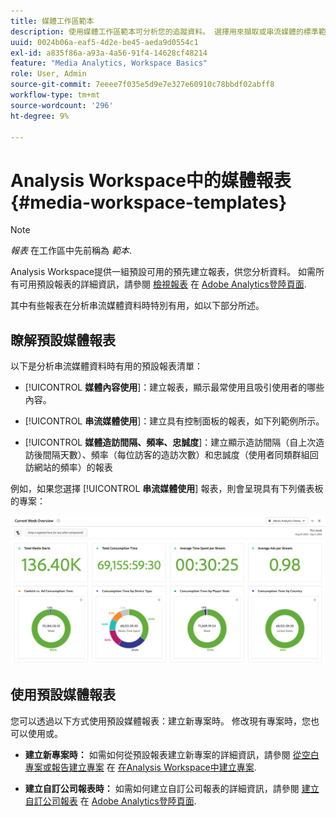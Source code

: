 ```yaml
---
title: 媒體工作區範本
description: 使用媒體工作區範本可分析您的追蹤資料。 選擇用來擷取或串流媒體的標準範本，或建立您的自訂範本。
uuid: 0024b06a-eaf5-4d2e-be45-aeda9d0554c1
exl-id: a835f86a-a93a-4a56-91f4-14628cf48214
feature: "Media Analytics, Workspace Basics"
role: User, Admin
source-git-commit: 7eeee7f035e5d9e7e327e60910c78bbdf02abff8
workflow-type: tm+mt
source-wordcount: '296'
ht-degree: 9%

---
```


# Analysis Workspace中的媒體報表 {#media-workspace-templates}

>[!NOTE]
>
>*報表* 在工作區中先前稱為 *範本*.

Analysis Workspace提供一組預設可用的預先建立報表，供您分析資料。 如需所有可用預設報表的詳細資訊，請參閱 [檢視報表](https://experienceleague.adobe.com/docs/analytics/analyze/landing.html?lang=en#menus) 在 [Adobe Analytics登陸頁面](https://experienceleague.adobe.com/docs/analytics/analyze/landing.html).

其中有些報表在分析串流媒體資料時特別有用，如以下部分所述。

## 瞭解預設媒體報表

以下是分析串流媒體資料時有用的預設報表清單：

* [!UICONTROL **媒體內容使用**]：建立報表，顯示最常使用且吸引使用者的哪些內容。

* [!UICONTROL **串流媒體使用**]：建立具有控制面板的報表，如下列範例所示。

* [!UICONTROL **媒體造訪間隔、頻率、忠誠度**]：建立顯示造訪間隔（自上次造訪後間隔天數）、頻率（每位訪客的造訪次數）和忠誠度（使用者同類群組回訪網站的頻率）的報表

例如，如果您選擇  [!UICONTROL **串流媒體使用**] 報表，則會呈現具有下列儀表板的專案：

![](/help/reporting/assets/aa-workspace.png)

## 使用預設媒體報表

您可以透過以下方式使用預設媒體報表：建立新專案時。 修改現有專案時，您也可以使用或。

* **建立新專案時：** 如需如何從預設報表建立新專案的詳細資訊，請參閱 [從空白專案或報告建立專案](https://experienceleague.adobe.com/docs/analytics/analyze/analysis-workspace/build-workspace-project/create-projects.html?lang=en#create-a-project-from-a-blank-project-or-a-report) 在 [在Analysis Workspace中建立專案](https://experienceleague.adobe.com/docs/analytics/analyze/analysis-workspace/build-workspace-project/create-projects.html?lang=en#create-a-project-from-a-blank-project-or-a-report).

* **建立自訂公司報表時：** 如需如何建立自訂公司報表的詳細資訊，請參閱 [建立自訂公司報表](https://experienceleague.adobe.com/docs/analytics/analyze/landing.html?lang=en#company-report) 在 [Adobe Analytics登陸頁面](https://experienceleague.adobe.com/docs/analytics/analyze/landing.html).
